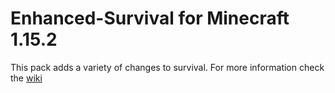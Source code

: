 # Enhanced-Survival for Minecraft 1.15.2
This pack adds a variety of changes to survival. For more information check the [wiki](https://github.com/AelveMC/Enhanced-Survival/wiki)
